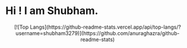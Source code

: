 <p align= 'center'>
  <h1>Hi ! I am Shubham. </h1>
</p>

<p align= 'center'>
 [![Top Langs](https://github-readme-stats.vercel.app/api/top-langs/?username=shubham3279)](https://github.com/anuraghazra/github-readme-stats)
</p>
